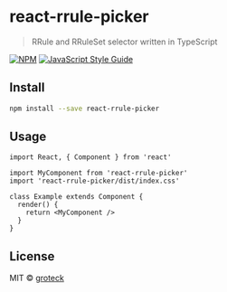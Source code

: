 # react-rrule-picker

> RRule and RRuleSet selector written in TypeScript

[![NPM](https://img.shields.io/npm/v/react-rrule-picker.svg)](https://www.npmjs.com/package/react-rrule-picker) [![JavaScript Style Guide](https://img.shields.io/badge/code_style-standard-brightgreen.svg)](https://standardjs.com)

## Install

```bash
npm install --save react-rrule-picker
```

## Usage

```tsx
import React, { Component } from 'react'

import MyComponent from 'react-rrule-picker'
import 'react-rrule-picker/dist/index.css'

class Example extends Component {
  render() {
    return <MyComponent />
  }
}
```

## License

MIT © [groteck](https://github.com/groteck)
